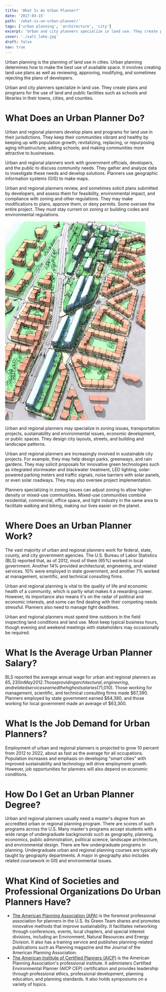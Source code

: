 ```yaml
---
title: 'What Is An Urban Planner?'
date: '2017-03-15'
path: '/what-is-an-urban-planner/'
tags: ['urban planning', 'architecture', 'city']
excerpt: 'Urban and city planners specialize in land use. They create plans and programs for the use of land and public facilities such as schools and libraries in their towns, cities, and counties.'
cover: './salt_lake.jpg'
draft: false
nav: true
---
```


Urban planning is the planning of land use in cities. Urban planning determines how to make the best use of available space. It involves creating land use plans as well as reviewing, approving, modifying, and sometimes rejecting the plans of developers.

Urban and city planners specialize in land use. They create plans and programs for the use of land and public facilities such as schools and libraries in their towns, cities, and counties.

# What Does an Urban Planner Do?

Urban and regional planners develop plans and programs for land use in their jurisdictions. They keep their communities vibrant and healthy by keeping up with population growth; revitalizing, replacing, or repurposing aging infrastructure; adding schools; and making communities more attractive to businesses.

Urban and regional planners work with government officials, developers, and the public to discuss community needs. They gather and analyze data to investigate these needs and develop solutions. Planners use geographic information systems (GIS) to make maps.

Urban and regional planners review, and sometimes solicit plans submitted by developers, and assess them for feasibility, environmental impact, and compliance with zoning and other regulations. They may make modifications to plans, approve them, or deny permits. Some oversee the entire project. They must stay current on zoning or building codes and environmental regulations.

![city layout](./city-layout.jpg)

Urban and regional planners may specialize in zoning issues, transportation projects, sustainability and environmental issues, economic development, or public spaces. They design city layouts, streets, and building and landscape patterns.

Urban and regional planners are increasingly involved in sustainable city projects. For example, they may help design parks, greenways, and rain gardens. They may solicit proposals for innovative green technologies such as integrated stormwater and blackwater treatment, LED lighting, solar-powered parking meters and traffic signals, noise barriers with solar panels, or even solar roadways. They may also oversee project implementation.

Planners specializing in zoning issues can adjust zoning to allow higher-density or mixed-use communities. Mixed-use communities combine residential, commercial, office space, and light industry in the same area to facilitate walking and biking, making our lives easier on the planet.

# Where Does an Urban Planner Work?

The vast majority of urban and regional planners work for federal, state, county, and city government agencies. The U.S. Bureau of Labor Statistics (BLS) reported that, as of 2012, most of them (65%) worked in local government. Another 14% provided architectural, engineering, and related services. 10% were employed in state government, and another 7% worked at management, scientific, and technical consulting firms.

Urban and regional planning is vital to the quality of life and economic health of a community, which is partly what makes it a rewarding career. However, its importance also means it's on the radar of political and economic interests, and some can find dealing with their competing needs stressful. Planners also need to manage tight deadlines.

Urban and regional planners must spend time outdoors in the field inspecting land conditions and land use. Most keep typical business hours, though evening and weekend meetings with stakeholders may occasionally be required.

# What Is the Average Urban Planner Salary?

BLS reported the average annual wage for urban and regional planners as $65,230 in May 2012. Those providing architectural, engineering, and related services earned the highest salaries ($71,010). Those working for management, scientific, and technical consulting firms made $67,390. Planners employed by state government earned $64,380, and those working for local government made an average of $63,300.

# What Is the Job Demand for Urban Planners?

Employment of urban and regional planners is projected to grow 10 percent from 2012 to 2022, about as fast as the average for all occupations. Population increases and emphasis on developing "smart cities" with improved sustainability and technology will drive employment growth. However, job opportunities for planners will also depend on economic conditions.

# How Do I Get an Urban Planner Degree?

Urban and regional planners usually need a master's degree from an accredited urban or regional planning program. There are scores of such programs across the U.S. Many master's programs accept students with a wide range of undergraduate backgrounds such as geography, planning, economics, public administration, political science, landscape architecture, and environmental design. There are few undergraduate programs in planning. Undergraduate urban and regional planning courses are typically taught by geography departments. A major in geography also includes related coursework in GIS and environmental issues.

# What Kind of Societies and Professional Organizations Do Urban Planners Have?

- [The American Planning Association (APA)](https://www.planning.org/) is the foremost professional association for planners in the U.S. Its Green Team shares and promotes innovative methods that improve sustainability. It facilitates networking through conferences, events, local chapters, and special interest divisions, including an Environment, Natural Resources and Energy Division. It also has a training service and publishes planning-related publications such as Planning magazine and the Journal of the American Planning Association.
- [The American Institute of Certified Planners (AICP)](https://www.planning.org/aicp/) is the American Planning Association's professional institute. It administers Certified Environmental Planner (AICP CEP) certification and provides leadership through professional ethics, professional development, planning education, and planning standards. It also holds symposiums on a variety of topics.
